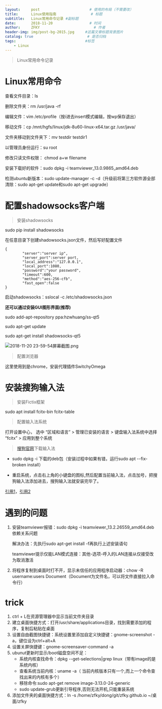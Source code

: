 ```yaml
---
layout:     post                       # 使用的布局（不需要改）
title:      Linux使用指南                # 标题 
subtitle:   Linux常用命令记录 #副标题
date:       2018-11-20                 # 时间
author:     ZFKY                         # 作者
header-img: img/post-bg-2015.jpg     #这篇文章标题背景图片
catalog: true                         # 是否归档
tags:                                #标签
    - Linux
---
```

> Linux常用命令记录


# Linux常用命令

查看文件目录：ls

删除文件夹：rm /usr/java -rf

编辑文件：vim /etc/profile（按i进去insert模式编辑，按wp保存退出）

移动文件：cp /mnt/hgfs/linux/jdk-8u60-linux-x64.tar.gz /usr/java/

文件夹移动到文件夹下：mv testdir testdir1

以管理员身份运行：su root

修改只读文件权限： chmod a+w filename

安装下载好的软件：sudo dpkg -i teamviewer_13.0.9865_amd64.deb

检测ubuntu新版本：sudo update-manager -c -d（升级前将第三方软件源全部清除：sudo apt-get update和sudo apt-get upgrade）

# 配置shadowsocks客户端

> 安装shadowsocks

sudo pip install shadowsocks

在任意目录下创建shadowsocks.json文件，然后写好配置文件



```
{
        "server":"server ip",
        "server_port":server port,
        "local_address":"127.0.0.1",
        "local_port":1080,
        "password":"your password",
        "timeout":600,
        "method":"aes-256-cfb",
        "fast_open":false
}
```

启动shadowsocks：sslocal -c /etc/shadowsocks.json

**还可以通过安装GUI图形界面(推荐)**

sudo add-apt-repository ppa:hzwhuang/ss-qt5

sudo apt-get update

sudo apt-get install shadowsocks-qt5

![2018-11-20 23-59-54屏幕截图.png](https://i.loli.net/2018/11/21/5bf43139de12a.png)

> 配置浏览器

这里使用到是chrome，安装代理插件SwitchyOmega

# 安装搜狗输入法

> 安装Fictix框架

sudo apt install fcitx-bin fcitx-table

> 配置输入法系统

打开设置中心， 选中 “区域和语言” > 管理已安装的语言 > 键盘输入法系统中选择 “fcitx”  > 应用到整个系统

> [搜狗官网](https://pinyin.sogou.com/linux/])下载输入法

- sudo dpkg -i 下载的deb包（安装过程中如果有错，运行sudo apt  --fix-broken install）

- 重启系统，点击右上角的小键盘的图标,然后配置当前输入法，点击加号，把搜狗输入法添加进去，搜狗输入法就安装完毕了。

[引用1](https://cloud.tencent.com/developer/article/1341770)，[引用2](https://blog.csdn.net/lupengCSDN/article/details/80279177)

# 遇到的问题

1. 安装teamviewer报错：sudo dpkg -i teamviewer_13.2.26559_amd64.deb依赖关系问题

   解决办法：先执行sudo apt-get install -f再执行上述安装语句

   teamviewer提示仅能LAN模式连接：其他-选项-呼入的LAN连接从仅接受改为取消激活

2. 将程序复制到桌面时打不开，显示未信任的应用程序启动器：chow -R username:users Document（Document为文件名，可以将文件直接拉入命令行）

# trick

1. ctrl + L在资源管理器中显示当前文件夹目录
2. 建立桌面快捷方式：打开/usr/share/applications目录，找到需要添加的程序，复制后粘贴在桌面
3. 设置自由截图快捷键：系统设置里添加自定义快捷键：gnome-screenshot -a，键位设为ctrl+alt+A
4. 设置关屏快捷键：gnome-screensaver-command  -a
5. ubunut更新时显示/boot磁盘空间不足：
   - 系统内核查找命令：dpkg --get-selections\|grep linux（带有image的是系统内核）
   - 查看系统当前内核：uname -a（ 当前内核版本只有一个,而上一个命令查找出来的内核有多个）
   - 移除命令:sudo apt-get remove image-3.13.0-24-generic
   - sudo update-grub更新引导程序,否则无法开机,只能重装系统 
6. 添加文件夹的桌面快捷方式：ln -s /home/zfky/dong/git/zfky.github.io ~/桌面/zfky